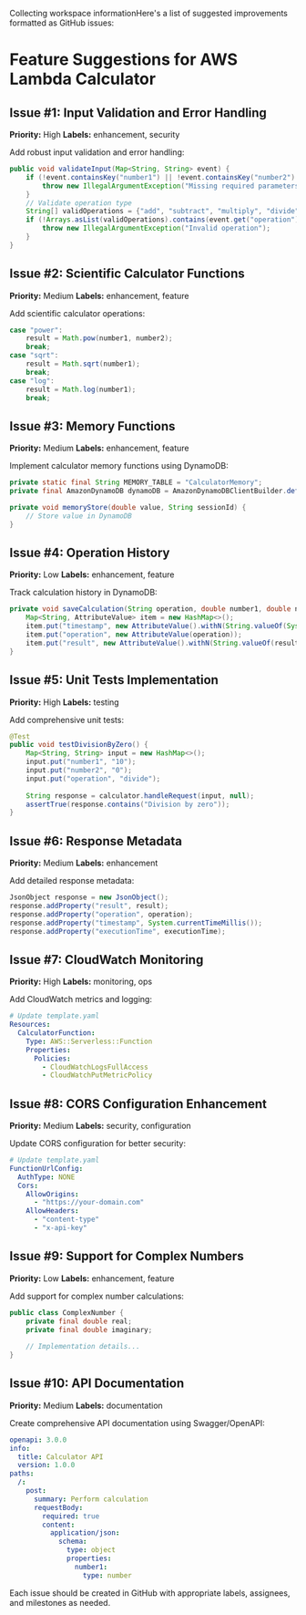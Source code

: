 Collecting workspace informationHere's a list of suggested improvements formatted as GitHub issues:

# Feature Suggestions for AWS Lambda Calculator

## Issue #1: Input Validation and Error Handling
**Priority:** High
**Labels:** enhancement, security

Add robust input validation and error handling:
```java
public void validateInput(Map<String, String> event) {
    if (!event.containsKey("number1") || !event.containsKey("number2") || !event.containsKey("operation")) {
        throw new IllegalArgumentException("Missing required parameters");
    }
    // Validate operation type
    String[] validOperations = {"add", "subtract", "multiply", "divide"};
    if (!Arrays.asList(validOperations).contains(event.get("operation"))) {
        throw new IllegalArgumentException("Invalid operation");
    }
}
```

## Issue #2: Scientific Calculator Functions
**Priority:** Medium
**Labels:** enhancement, feature

Add scientific calculator operations:
```java
case "power":
    result = Math.pow(number1, number2);
    break;
case "sqrt":
    result = Math.sqrt(number1);
    break;
case "log":
    result = Math.log(number1);
    break;
```

## Issue #3: Memory Functions
**Priority:** Medium
**Labels:** enhancement, feature

Implement calculator memory functions using DynamoDB:
```java
private static final String MEMORY_TABLE = "CalculatorMemory";
private final AmazonDynamoDB dynamoDB = AmazonDynamoDBClientBuilder.defaultClient();

private void memoryStore(double value, String sessionId) {
    // Store value in DynamoDB
}
```

## Issue #4: Operation History
**Priority:** Low
**Labels:** enhancement, feature

Track calculation history in DynamoDB:
```java
private void saveCalculation(String operation, double number1, double number2, double result) {
    Map<String, AttributeValue> item = new HashMap<>();
    item.put("timestamp", new AttributeValue().withN(String.valueOf(System.currentTimeMillis())));
    item.put("operation", new AttributeValue(operation));
    item.put("result", new AttributeValue().withN(String.valueOf(result)));
}
```

## Issue #5: Unit Tests Implementation
**Priority:** High
**Labels:** testing

Add comprehensive unit tests:
```java
@Test
public void testDivisionByZero() {
    Map<String, String> input = new HashMap<>();
    input.put("number1", "10");
    input.put("number2", "0");
    input.put("operation", "divide");
    
    String response = calculator.handleRequest(input, null);
    assertTrue(response.contains("Division by zero"));
}
```

## Issue #6: Response Metadata
**Priority:** Medium
**Labels:** enhancement

Add detailed response metadata:
```java
JsonObject response = new JsonObject();
response.addProperty("result", result);
response.addProperty("operation", operation);
response.addProperty("timestamp", System.currentTimeMillis());
response.addProperty("executionTime", executionTime);
```

## Issue #7: CloudWatch Monitoring
**Priority:** High
**Labels:** monitoring, ops

Add CloudWatch metrics and logging:
```yaml
# Update template.yaml
Resources:
  CalculatorFunction:
    Type: AWS::Serverless::Function
    Properties:
      Policies:
        - CloudWatchLogsFullAccess
        - CloudWatchPutMetricPolicy
```

## Issue #8: CORS Configuration Enhancement
**Priority:** Medium
**Labels:** security, configuration

Update CORS configuration for better security:
```yaml
# Update template.yaml
FunctionUrlConfig:
  AuthType: NONE
  Cors:
    AllowOrigins:
      - "https://your-domain.com"
    AllowHeaders:
      - "content-type"
      - "x-api-key"
```

## Issue #9: Support for Complex Numbers
**Priority:** Low
**Labels:** enhancement, feature

Add support for complex number calculations:
```java
public class ComplexNumber {
    private final double real;
    private final double imaginary;
    
    // Implementation details...
}
```

## Issue #10: API Documentation
**Priority:** Medium
**Labels:** documentation

Create comprehensive API documentation using Swagger/OpenAPI:
```yaml
openapi: 3.0.0
info:
  title: Calculator API
  version: 1.0.0
paths:
  /:
    post:
      summary: Perform calculation
      requestBody:
        required: true
        content:
          application/json:
            schema:
              type: object
              properties:
                number1:
                  type: number
```

Each issue should be created in GitHub with appropriate labels, assignees, and milestones as needed.